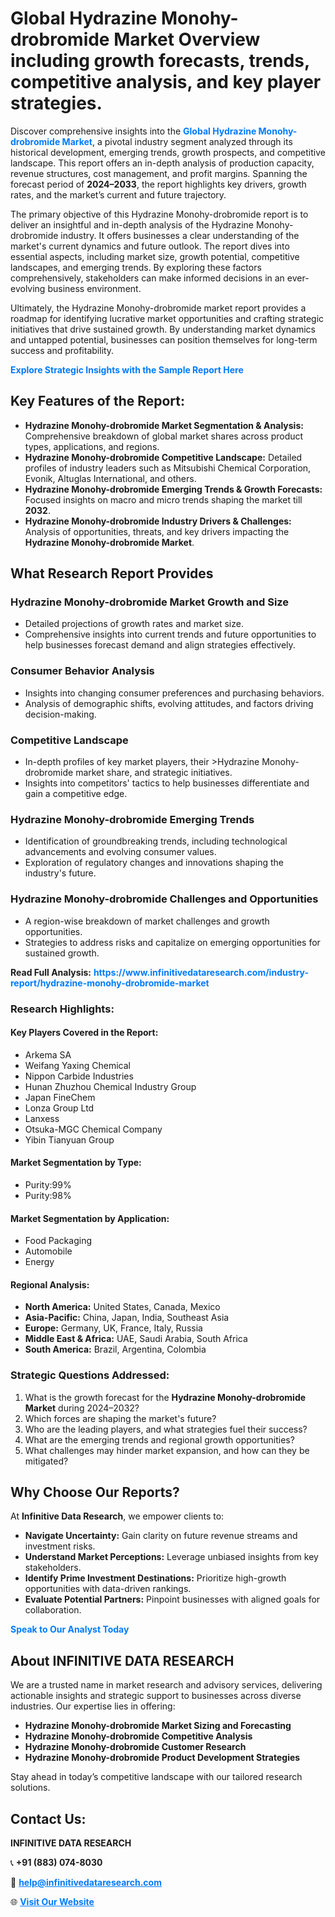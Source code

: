 <h1>Global Hydrazine Monohy-drobromide Market Overview including growth forecasts, trends, competitive analysis, and key player strategies.</h1>
<p>
Discover comprehensive insights into the 
<a href="https://www.infinitivedataresearch.com/industry-report/hydrazine-monohy-drobromide-market" rel="dofollow" style="color: #007BFF; text-decoration: none;"><strong>Global Hydrazine Monohy-drobromide Market</strong></a>, a pivotal industry segment analyzed through its historical development, emerging trends, growth prospects, and competitive landscape. This report offers an in-depth analysis of production capacity, revenue structures, cost management, and profit margins. Spanning the forecast period of <strong>2024–2033</strong>, the report highlights key drivers, growth rates, and the market’s current and future trajectory.
</p>
<p>
The primary objective of this Hydrazine Monohy-drobromide report is to deliver an insightful and in-depth analysis of the Hydrazine Monohy-drobromide industry. It offers businesses a clear understanding of the market's current dynamics and future outlook. The report dives into essential aspects, including market size, growth potential, competitive landscapes, and emerging trends. By exploring these factors comprehensively, stakeholders can make informed decisions in an ever-evolving business environment.
</p>
<p>
Ultimately, the Hydrazine Monohy-drobromide market report provides a roadmap for identifying lucrative market opportunities and crafting strategic initiatives that drive sustained growth. By understanding market dynamics and untapped potential, businesses can position themselves for long-term success and profitability.
</p>
<p>
<a href="https://www.infinitivedataresearch.com/request-sample/reportId=105611" style="color: #007BFF; text-decoration: none;"><strong>Explore Strategic Insights with the Sample Report Here</strong></a>
</p>

<h2>Key Features of the Report:</h2>
<ul>
<li><strong>Hydrazine Monohy-drobromide Market Segmentation & Analysis:</strong> Comprehensive breakdown of global market shares across product types, applications, and regions.</li>
<li><strong>Hydrazine Monohy-drobromide Competitive Landscape:</strong> Detailed profiles of industry leaders such as Mitsubishi Chemical Corporation, Evonik, Altuglas International, and others.</li>
<li><strong>Hydrazine Monohy-drobromide Emerging Trends & Growth Forecasts:</strong> Focused insights on macro and micro trends shaping the market till <strong>2032</strong>.</li>
<li><strong>Hydrazine Monohy-drobromide Industry Drivers & Challenges:</strong> Analysis of opportunities, threats, and key drivers impacting the <strong>Hydrazine Monohy-drobromide Market</strong>.</li>
</ul>

<h2>What Research Report Provides</h2>
<h3>Hydrazine Monohy-drobromide Market Growth and Size</h3>
<ul>
<li>Detailed projections of growth rates and market size.</li>
<li>Comprehensive insights into current trends and future opportunities to help businesses forecast demand and align strategies effectively.</li>
</ul>

<h3>Consumer Behavior Analysis</h3>
<ul>
<li>Insights into changing consumer preferences and purchasing behaviors.</li>
<li>Analysis of demographic shifts, evolving attitudes, and factors driving decision-making.</li>
</ul>

<h3>Competitive Landscape</h3>
<ul>
<li>In-depth profiles of key market players, their >Hydrazine Monohy-drobromide market share, and strategic initiatives.</li>
<li>Insights into competitors' tactics to help businesses differentiate and gain a competitive edge.</li>
</ul>

<h3>Hydrazine Monohy-drobromide Emerging Trends</h3>
<ul>
<li>Identification of groundbreaking trends, including technological advancements and evolving consumer values.</li>
<li>Exploration of regulatory changes and innovations shaping the industry's future.</li>
</ul>

<h3>Hydrazine Monohy-drobromide Challenges and Opportunities</h3>
<ul>
<li>A region-wise breakdown of market challenges and growth opportunities.</li>
<li>Strategies to address risks and capitalize on emerging opportunities for sustained growth.</li>
</ul>
<p><strong>Read Full Analysis:</strong> <a href="https://www.infinitivedataresearch.com/industry-report/hydrazine-monohy-drobromide-market" rel="dofollow" style="color: #007BFF; text-decoration: none;"><strong>https://www.infinitivedataresearch.com/industry-report/hydrazine-monohy-drobromide-market</strong></a></p>
<h3>Research Highlights:</h3>
<h4>Key Players Covered in the Report:</h4>
<ul><li>Arkema SA</li><li>Weifang Yaxing Chemical</li><li>Nippon Carbide Industries</li><li>Hunan Zhuzhou Chemical Industry Group</li><li>Japan FineChem</li><li>Lonza Group Ltd</li><li>Lanxess</li><li>Otsuka-MGC Chemical Company</li><li>Yibin Tianyuan Group</li></ul>
<h4>Market Segmentation by Type:</h4>
<ul><li>Purity:99%</li><li>Purity:98%</li></ul>
<h4>Market Segmentation by Application:</h4>
<ul><li>Food Packaging</li><li>Automobile</li><li>Energy</li></ul>

<h4>Regional Analysis:</h4>
<ul>
<li><strong>North America:</strong> United States, Canada, Mexico</li>
<li><strong>Asia-Pacific:</strong> China, Japan, India, Southeast Asia</li>
<li><strong>Europe:</strong> Germany, UK, France, Italy, Russia</li>
<li><strong>Middle East & Africa:</strong> UAE, Saudi Arabia, South Africa</li>
<li><strong>South America:</strong> Brazil, Argentina, Colombia</li>
</ul>

<h3>Strategic Questions Addressed:</h3>
<ol>
<li>What is the growth forecast for the <strong>Hydrazine Monohy-drobromide Market</strong> during 2024–2032?</li>
<li>Which forces are shaping the market's future?</li>
<li>Who are the leading players, and what strategies fuel their success?</li>
<li>What are the emerging trends and regional growth opportunities?</li>
<li>What challenges may hinder market expansion, and how can they be mitigated?</li>
</ol>

<h2>Why Choose Our Reports?</h2>
<p>At <strong>Infinitive Data Research</strong>, we empower clients to:</p>
<ul>
<li><strong>Navigate Uncertainty:</strong> Gain clarity on future revenue streams and investment risks.</li>
<li><strong>Understand Market Perceptions:</strong> Leverage unbiased insights from key stakeholders.</li>
<li><strong>Identify Prime Investment Destinations:</strong> Prioritize high-growth opportunities with data-driven rankings.</li>
<li><strong>Evaluate Potential Partners:</strong> Pinpoint businesses with aligned goals for collaboration.</li>
</ul>
<p><a href="https://www.infinitivedataresearch.com/industry-report/hydrazine-monohy-drobromide-market" rel="dofollow" style="color: #007BFF; text-decoration: none;"><strong>Speak to Our Analyst Today</strong></a></p>

<h2>About INFINITIVE DATA RESEARCH</h2>
<p>We are a trusted name in market research and advisory services, delivering actionable insights and strategic support to businesses across diverse industries. Our expertise lies in offering:</p>
<ul>
<li><strong>Hydrazine Monohy-drobromide Market Sizing and Forecasting</strong></li>
<li><strong>Hydrazine Monohy-drobromide Competitive Analysis</strong></li>
<li><strong>Hydrazine Monohy-drobromide Customer Research</strong></li>
<li><strong>Hydrazine Monohy-drobromide Product Development Strategies</strong></li>
</ul>
<p>Stay ahead in today’s competitive landscape with our tailored research solutions.</p>

<h2>Contact Us:</h2>
<p><strong>INFINITIVE DATA RESEARCH</strong></p>
<p>📞 <strong>+91 (883) 074-8030</strong></p>
<p>📧 <strong><a href="mailto:help@infinitivedataresearch.com" style="color: #007BFF;">help@infinitivedataresearch.com</a></strong></p>
<p>🌐 <strong><a href="https://www.infinitivedataresearch.com" rel="dofollow" style="color: #007BFF;">Visit Our Website</a></strong></p>